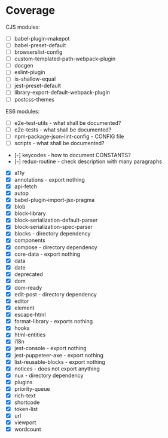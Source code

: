 # Coverage

CJS modules:

- [ ] babel-plugin-makepot
- [ ] babel-preset-default
- [ ] browserslist-config
- [ ] custom-templated-path-webpack-plugin
- [ ] docgen
- [ ] eslint-plugin
- [ ] is-shallow-equal
- [ ] jest-preset-default
- [ ] library-export-default-webpack-plugin
- [ ] postcss-themes

ES6 modules:

- [ ] e2e-test-utils - what shall be documented?
- [ ] e2e-tests - what shall be documented?
- [ ] npm-package-json-lint-config - CONFIG file
- [ ] scripts - what shall be documented?
- [-] keycodes - how to document CONSTANTS?
- [-] redux-routine - check description with many paragraphs
- [x] a11y
- [x] annotations - export nothing
- [x] api-fetch
- [x] autop
- [x] babel-plugin-import-jsx-pragma
- [x] blob
- [x] block-library
- [x] block-serialization-default-parser
- [x] block-serialization-spec-parser
- [x] blocks - directory dependency
- [x] components
- [x] compose - directory dependency
- [x] core-data - export nothing
- [x] data
- [x] date
- [x] deprecated
- [x] dom
- [x] dom-ready
- [x] edit-post - directory dependency
- [x] editor
- [x] element
- [x] escape-html
- [x] format-library - exports nothing
- [x] hooks
- [x] html-entities
- [x] i18n
- [x] jest-console - export nothing
- [x] jest-puppeteer-axe - export nothing
- [x] list-reusable-blocks - export nothing
- [x] notices - does not export anything
- [x] nux - directory dependency
- [x] plugins
- [x] priority-queue
- [x] rich-text
- [x] shortcode
- [x] token-list
- [x] url
- [x] viewport
- [x] wordcount
